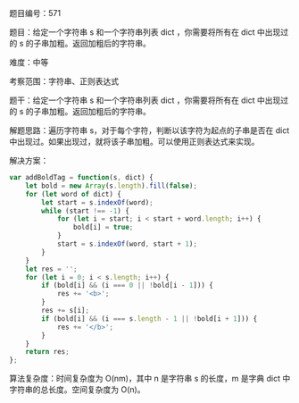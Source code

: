 题目编号：571

题目：给定一个字符串 s 和一个字符串列表 dict ，你需要将所有在 dict 中出现过的 s 的子串加粗。返回加粗后的字符串。

难度：中等

考察范围：字符串、正则表达式

题干：给定一个字符串 s 和一个字符串列表 dict ，你需要将所有在 dict 中出现过的 s 的子串加粗。返回加粗后的字符串。

解题思路：遍历字符串 s，对于每个字符，判断以该字符为起点的子串是否在 dict 中出现过。如果出现过，就将该子串加粗。可以使用正则表达式来实现。

解决方案：

```javascript
var addBoldTag = function(s, dict) {
    let bold = new Array(s.length).fill(false);
    for (let word of dict) {
        let start = s.indexOf(word);
        while (start !== -1) {
            for (let i = start; i < start + word.length; i++) {
                bold[i] = true;
            }
            start = s.indexOf(word, start + 1);
        }
    }
    let res = '';
    for (let i = 0; i < s.length; i++) {
        if (bold[i] && (i === 0 || !bold[i - 1])) {
            res += '<b>';
        }
        res += s[i];
        if (bold[i] && (i === s.length - 1 || !bold[i + 1])) {
            res += '</b>';
        }
    }
    return res;
};
```

算法复杂度：时间复杂度为 O(nm)，其中 n 是字符串 s 的长度，m 是字典 dict 中字符串的总长度。空间复杂度为 O(n)。